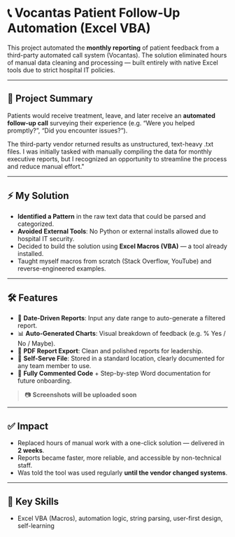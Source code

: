 # 📞 Vocantas Patient Follow-Up Automation (Excel VBA)

This project automated the **monthly reporting** of patient feedback from a third-party automated call system (Vocantas). The solution eliminated hours of manual data cleaning and processing — built entirely with native Excel tools due to strict hospital IT policies.

---

## 📌 Project Summary

Patients would receive treatment, leave, and later receive an **automated follow-up call** surveying their experience (e.g. “Were you helped promptly?”, “Did you encounter issues?”).

The third-party vendor returned results as unstructured, text-heavy .txt files. I was initially tasked with manually compiling the data for monthly executive reports, but I recognized an opportunity to streamline the process and reduce manual effort."

---

## ⚡ My Solution

- **Identified a Pattern** in the raw text data that could be parsed and categorized.
- **Avoided External Tools**: No Python or external installs allowed due to hospital IT security.
- Decided to build the solution using **Excel Macros (VBA)** — a tool already installed.
- Taught myself macros from scratch (Stack Overflow, YouTube) and reverse-engineered examples.

---

## 🛠 Features

- 📅 **Date-Driven Reports**: Input any date range to auto-generate a filtered report.
- 📊 **Auto-Generated Charts**: Visual breakdown of feedback (e.g. % Yes / No / Maybe).
- 📄 **PDF Report Export**: Clean and polished reports for leadership.
- 📁 **Self-Serve File**: Stored in a standard location, clearly documented for any team member to use.
- 💬 **Fully Commented Code** + Step-by-step Word documentation for future onboarding.

> 📷 **Screenshots will be uploaded soon**

---

## ✅ Impact

- Replaced hours of manual work with a one-click solution — delivered in **2 weeks**.
- Reports became faster, more reliable, and accessible by non-technical staff.
- Was told the tool was used regularly **until the vendor changed systems**.

---

## 🚀 Key Skills

- Excel VBA (Macros), automation logic, string parsing, user-first design, self-learning
